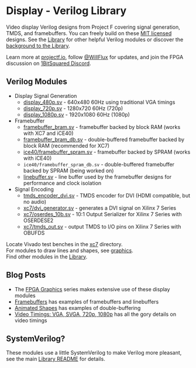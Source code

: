 # Display - Verilog Library

Video display Verilog designs from Project F covering signal generation, TMDS, and framebuffers. You can freely build on these [MIT licensed](../../LICENSE) designs. See the [Library](../) for other helpful Verilog modules or discover the [background to the Library](https://projectf.io/posts/verilog-library-announcement/).

Learn more at [projectf.io](https://projectf.io/), follow [@WillFlux](https://twitter.com/WillFlux) for updates, and join the FPGA discussion on [1BitSquared Discord](https://1bitsquared.com/pages/chat).

## Verilog Modules

* Display Signal Generation
  * [display_480p.sv](display_480p.sv) - 640x480 60Hz using traditional VGA timings
  * [display_720p.sv](display_720p.sv) - 1280x720 60Hz (720p)
  * [display_1080p.sv](display_1080p.sv) - 1920x1080 60Hz (1080p)
* Framebuffer
  * [framebuffer_bram.sv](framebuffer_bram.sv) - framebuffer backed by block RAM (works with XC7 and iCE40)
  * [framebuffer_bram_db.sv](framebuffer_bram_db.sv) - double-buffered framebuffer backed by block RAM (recommended for XC7)
  * [ice40/framebuffer_spram.sv](ice40/framebuffer_spram.sv) - framebuffer backed by SPRAM (works with iCE40)
  * `ice40/framebuffer_spram_db.sv` - double-buffered framebuffer backed by SPRAM (being worked on)
  * [linebuffer.sv](linebuffer.sv) - line buffer used by the framebuffer designs for performance and clock isolation
* Signal Encoding
  * [tmds_encoder_dvi.sv](tmds_encoder_dvi.sv) - TMDS encoder for DVI (HDMI compatible, but no audio)
  * [xc7/dvi_generator.sv](xc7/dvi_generator.sv) - generates a DVI signal on Xilinx 7 Series
  * [xc7/oserdes_10b.sv](xc7/oserdes_10b.sv) - 10:1 Output Serializer for Xilinx 7 Series with OSERDESE2
  * [xc7/tmds_out.sv](xc7/tmds_out.sv) - output TMDS to I/O pins on Xilinx 7 Series with OBUFDS

Locate Vivado test benches in the [xc7](xc7) directory.  
For modules to draw lines and shapes, see [graphics](../graphics/).  
Find other modules in the [Library](../).

## Blog Posts

* The [FPGA Graphics](https://projectf.io/posts/fpga-graphics/) series makes extensive use of these display modules
* [Framebuffers](https://projectf.io/posts/framebuffers/) has examples of framebuffers and linebuffers
* [Animated Shapes](https://projectf.io/posts/animated-shapes/) has examples of double-buffering
* [Video Timings: VGA, SVGA, 720p, 1080p](https://projectf.io/posts/video-timings-vga-720p-1080p/) has all the gory details on video timings

## SystemVerilog?

These modules use a little SystemVerilog to make Verilog more pleasant, see the main [Library README](../README.md#systemverilog) for details.
